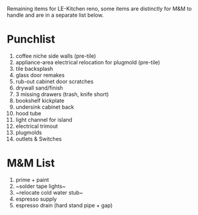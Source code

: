 Remaining items for LE-Kitchen reno, some items are distinctly for M&M to handle and are in a separate list below.

# Punchlist

01. coffee niche side walls (pre-tile)
1. appliance-area electrical relocation for plugmold (pre-tile)
1. tile backsplash
1. glass door remakes
1. rub-out cabinet door scratches
1. drywall sand/finish
1. 3 missing drawers (trash, knife short)
1. bookshelf kickplate
1. undersink cabinet back
1. hood tube
1. light channel for island
1. electrical trimout
  1. plugmolds
  1. outlets & Switches

# M&M List

1. prime + paint
1. ~solder tape lights~
1. ~relocate cold water stub~
1. espresso supply
1. espresso drain (hard stand pipe + gap)
